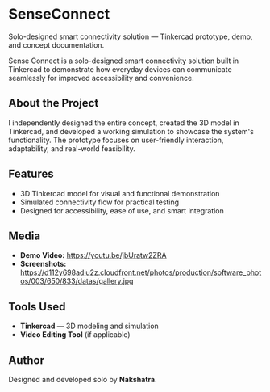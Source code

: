# SenseConnect
Solo-designed smart connectivity solution — Tinkercad prototype, demo, and concept documentation.

Sense Connect is a solo-designed smart connectivity solution built in Tinkercad to demonstrate how everyday devices can communicate seamlessly for improved accessibility and convenience.

## About the Project
I independently designed the entire concept, created the 3D model in Tinkercad, and developed a working simulation to showcase the system's functionality. The prototype focuses on user-friendly interaction, adaptability, and real-world feasibility.

## Features
- 3D Tinkercad model for visual and functional demonstration
- Simulated connectivity flow for practical testing
- Designed for accessibility, ease of use, and smart integration

## Media
- **Demo Video:** https://youtu.be/jbUratw2ZRA
- **Screenshots:** https://d112y698adiu2z.cloudfront.net/photos/production/software_photos/003/650/833/datas/gallery.jpg

## Tools Used
- **Tinkercad** — 3D modeling and simulation
- **Video Editing Tool** (if applicable)

## Author
Designed and developed solo by **Nakshatra**.
